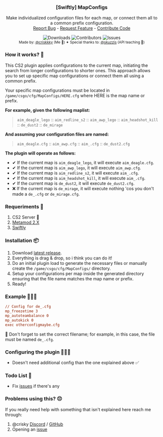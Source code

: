   <h3 align="center">[Swiftly] MapConfigs</h3>

  <p align="center">
    Make individualized configuration files for each map, or connect them all to a common prefix configuration.
    <br/>
    <a href="https://github.com/criskkky/swiftly_mapconfigs/issues">Report Bug</a>
    -
    <a href="https://github.com/criskkky/swiftly_mapconfigs/issues">Request Feature</a>
    -
    <a href="https://github.com/criskkky/swiftly_mapconfigs/pulls">Contribute Code</a>
  </p>
</p>
  <p align="center">
  <img alt="Downloads" src="https://img.shields.io/github/downloads/criskkky/swiftly_mapconfigs/total?style=for-the-badge&color=cyan">
  <img alt="Contributors" src="https://img.shields.io/github/contributors/criskkky/swiftly_mapconfigs?color=cyan&style=for-the-badge">
  <img alt="Issues" src="https://img.shields.io/github/issues/criskkky/swiftly_mapconfigs?style=for-the-badge&color=cyan">
<br>
<sub>Made by: <a href="https://github.com/criskkky" target="_blank">@criskkky</a> (Me 🤪) ✦ Special thanks to: <a href="https://github.com/skuzzis" target="_blank">@skuzzis</a> (API teaching 💜)</sub>
  </p>

### How it works? 🤨
This CS2 plugin applies configurations to the current map, initiating the search from longer configurations to shorter ones. This approach allows you to set up specific map configurations or connect them all using a common prefix.

Your specific map configurations must be located in `/game/csgo/cfg/MapConfigs/HERE.cfg` where HERE is the map name or prefix.

**For example, given the following maplist:**
> `aim_deagle_lego` :: `aim_redline_s2` :: `aim_awp_lego` :: `aim_headshot_kill` :: `de_dust2` :: `de_mirage`

**And assuming your configuration files are named:**

> `aim_deagle.cfg` :: `aim_awp.cfg` :: `aim_.cfg` :: `de_dust2.cfg`

**The plugin will operate as follows:**
- ✔ If the current map is `aim_deagle_lego`, it will execute `aim_deagle.cfg`.
- ✔ If the current map is `aim_awp_lego`, it will execute `aim_awp.cfg`.
- ✔ If the current map is `aim_redline_s2`, it will execute `aim_.cfg`.
- ✔ If the current map is `aim_headshot_kill`, it will execute `aim_.cfg`.
- ✔ If the current map is `de_dust2`, it will execute `de_dust2.cfg`.
- ❌ If the current map is `de_mirage`, it will execute nothing 'cos you don't made a `de_.cfg` or `de_mirage.cfg`.

### Requeriments 📄
1. CS2 Server 🤡
2. [Metamod 2.X](https://www.sourcemm.net/downloads.php/?branch=master)
3. [Swiftly](https://github.com/swiftly-solution/swiftly/releases/latest)

### Installation 📦
1. Download [latest release](https://github.com/criskkky/swiftly_mapconfigs/releases/latest).
2. Everything is drag & drop, so i think you can do it!
3. Do an initial plugin load to generate the necessary files or manually create the `/game/csgo/cfg/MapConfigs/` directory.
4. Setup your configurations per map inside the generated directory ensuring that the file name matches the map name or prefix.
5. Ready!

### Example 👨🏻‍🏫
```cfg
// Config for de_.cfg
mp_freezetime 3
mp_autoteambalance 0
mp_autokick 0
exec otherconfigmaybe.cfg
```
👀 Don't forget to set the correct filename; for example, in this case, the file must be named `de_.cfg`.

### Configuring the plugin 👨🏻‍💻
- Doesn't need additional config than the one explained above ✅

### Todo List 🎯
- Fix [issues](https://github.com/criskkky/swiftly_mapconfigs/issues) if there's any

### Problems using this? 😔
If you really need help with something that isn't explained here reach me through:
1. @crisky [Discord](<https://discord.com/users/404372759028957231>) / [GitHub](<https://github.com/criskkky>)
2. Opening an [issue](https://github.com/criskkky/swiftly_mapconfigs/issues)

